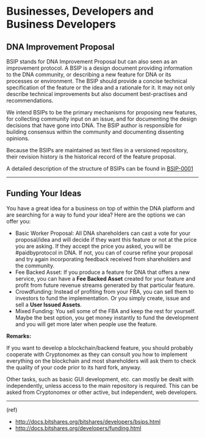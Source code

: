 # Businesses, Developers and Business Developers

## DNA Improvement Proposal

BSIP stands for DNA Improvement Proposal but can also seen as an improvement protocol. A BSIP is a design document providing information to the DNA community, or describing a new feature for DNA or its processes or environment. The BSIP should provide a concise technical specification of the feature or the idea and a rationale for it. It may not only describe technical improvements but also document best-practises and recommendations.

We intend BSIPs to be the primary mechanisms for proposing new features, for collecting community input on an issue, and for documenting the design decisions that have gone into DNA. The BSIP author is responsible for building consensus within the community and documenting dissenting opinions.

Because the BSIPs are maintained as text files in a versioned repository, their revision history is the historical record of the feature proposal.

A detailed description of the structure of BSIPs can be found in [BSIP-0001](https://github.com/bitshares/bsips/blob/master/bsip-0001.md)


***

## Funding Your Ideas

You have a great idea for a business on top of within the DNA platform and are searching for a way to fund your idea? Here are the options we can offer you:

- Basic Worker Proposal: All DNA shareholders can cast a vote for your proposal/idea and will decide if they want this feature or not at the price you are asking. If they accept the price you asked, you will be #paidbyprotocol in DNA. If not, you can of course refine your proposal and try again incorporating feedback received from shareholders and the community.
- Fee Backed Asset: If you produce a feature for DNA that offers a new service, you can have a **Fee Backed Asset** created for your feature and profit from future revenue streams generated by that particular feature.
- Crowdfunding: Instead of profiting from your FBA, you can sell them to investors to fund the implementation. Or you simply create, issue and sell a **User Issued Assets**.
- Mixed Funding: You sell some of the FBA and keep the rest for yourself. Maybe the best option, you get money instantly to fund the development and you will get more later when people use the feature.

**Remarks:**

If you want to develop a blockchain/backend feature, you should probably cooperate with Cryptonomex as they can consult you how to implement everything on the blockchain and most shareholders will ask them to check the quality of your code prior to its hard fork, anyway.

Other tasks, such as basic GUI development, etc. can mostly be dealt with independently, unless access to the main repository is required. This can be asked from Cryptonomex or other active, but independent, web developers.

***

(ref)
- http://docs.bitshares.org/bitshares/developers/bsips.html
- http://docs.bitshares.org/developers/funding.html


